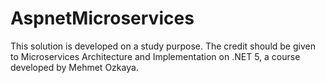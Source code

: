 # AspnetMicroservices
This solution is developed on a study purpose. The credit should be given to Microservices Architecture and Implementation on .NET 5, a course developed by Mehmet Ozkaya.
